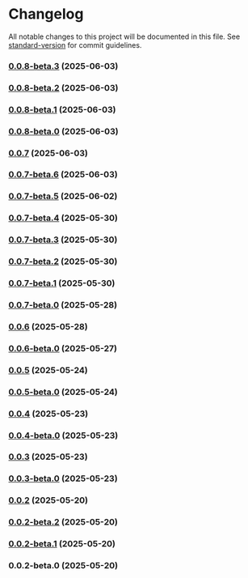 # Changelog

All notable changes to this project will be documented in this file. See [standard-version](https://github.com/conventional-changelog/standard-version) for commit guidelines.

### [0.0.8-beta.3](https://github.com/devx-commerce/plugin-strapi/compare/v0.0.8-beta.2...v0.0.8-beta.3) (2025-06-03)

### [0.0.8-beta.2](https://github.com/devx-commerce/plugin-strapi/compare/v0.0.8-beta.1...v0.0.8-beta.2) (2025-06-03)

### [0.0.8-beta.1](https://github.com/devx-commerce/plugin-strapi/compare/v0.0.8-beta.0...v0.0.8-beta.1) (2025-06-03)

### [0.0.8-beta.0](https://github.com/devx-commerce/plugin-strapi/compare/v0.0.7...v0.0.8-beta.0) (2025-06-03)

### [0.0.7](https://github.com/devx-commerce/plugin-strapi/compare/v0.0.7-beta.6...v0.0.7) (2025-06-03)

### [0.0.7-beta.6](https://github.com/devx-commerce/plugin-strapi/compare/v0.0.7-beta.5...v0.0.7-beta.6) (2025-06-03)

### [0.0.7-beta.5](https://github.com/devx-commerce/plugin-strapi/compare/v0.0.7-beta.4...v0.0.7-beta.5) (2025-06-02)

### [0.0.7-beta.4](https://github.com/devx-commerce/plugin-strapi/compare/v0.0.7-beta.3...v0.0.7-beta.4) (2025-05-30)

### [0.0.7-beta.3](https://github.com/devx-commerce/plugin-strapi/compare/v0.0.7-beta.2...v0.0.7-beta.3) (2025-05-30)

### [0.0.7-beta.2](https://github.com/devx-commerce/plugin-strapi/compare/v0.0.7-beta.1...v0.0.7-beta.2) (2025-05-30)

### [0.0.7-beta.1](https://github.com/devx-commerce/plugin-strapi/compare/v0.0.7-beta.0...v0.0.7-beta.1) (2025-05-30)

### [0.0.7-beta.0](https://github.com/devx-commerce/plugin-strapi/compare/v0.0.6...v0.0.7-beta.0) (2025-05-28)

### [0.0.6](https://github.com/devx-commerce/plugin-strapi/compare/v0.0.6-beta.0...v0.0.6) (2025-05-28)

### [0.0.6-beta.0](https://github.com/devx-commerce/plugin-strapi/compare/v0.0.5...v0.0.6-beta.0) (2025-05-27)

### [0.0.5](https://github.com/devx-commerce/plugin-strapi/compare/v0.0.5-beta.0...v0.0.5) (2025-05-24)

### [0.0.5-beta.0](https://github.com/devx-commerce/plugin-strapi/compare/v0.0.4...v0.0.5-beta.0) (2025-05-24)

### [0.0.4](https://github.com/devx-commerce/plugin-strapi/compare/v0.0.4-beta.0...v0.0.4) (2025-05-23)

### [0.0.4-beta.0](https://github.com/devx-commerce/plugin-strapi/compare/v0.0.3...v0.0.4-beta.0) (2025-05-23)

### [0.0.3](https://github.com/devx-commerce/plugin-strapi/compare/v0.0.3-beta.0...v0.0.3) (2025-05-23)

### [0.0.3-beta.0](https://github.com/devx-commerce/plugin-strapi/compare/v0.0.2...v0.0.3-beta.0) (2025-05-23)

### [0.0.2](https://github.com/devx-commerce/plugin-strapi/compare/v0.0.2-beta.2...v0.0.2) (2025-05-20)

### [0.0.2-beta.2](https://github.com/devx-commerce/plugin-strapi/compare/v0.0.2-beta.1...v0.0.2-beta.2) (2025-05-20)

### [0.0.2-beta.1](https://github.com/devx-commerce/plugin-strapi/compare/v0.0.2-beta.0...v0.0.2-beta.1) (2025-05-20)

### 0.0.2-beta.0 (2025-05-20)
